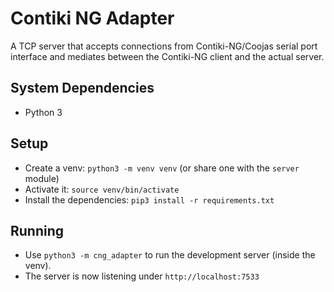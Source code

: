 # Contiki NG Adapter
A TCP server that accepts connections from Contiki-NG/Coojas serial port interface and mediates between the Contiki-NG client and the actual server.

## System Dependencies
* Python 3

## Setup
* Create a venv: `python3 -m venv venv` (or share one with the `server` module)
* Activate it: `source venv/bin/activate`
* Install the dependencies: `pip3 install -r requirements.txt`

## Running
* Use `python3 -m cng_adapter` to run the development server (inside the venv).
* The server is now listening under `http://localhost:7533`
